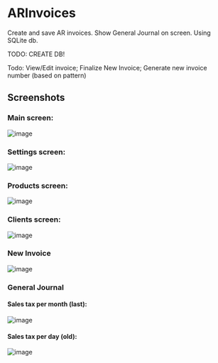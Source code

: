 # ARInvoices
Create and save AR invoices. Show General Journal on screen. Using SQLite db.

TODO: CREATE DB!

Todo: View/Edit invoice; Finalize New Invoice; Generate new invoice number (based on pattern)

## Screenshots

### Main screen:
![image](https://user-images.githubusercontent.com/995706/122370972-2b018380-cf68-11eb-8115-6ad5362f7b30.png)

### Settings screen:
![image](https://user-images.githubusercontent.com/995706/122371200-5ab08b80-cf68-11eb-9677-ce2f9df6927f.png)

### Products screen:
![image](https://user-images.githubusercontent.com/995706/122371233-600dd600-cf68-11eb-8d45-d2bc2033bb24.png)

### Clients screen:
![image](https://user-images.githubusercontent.com/995706/122371248-6603b700-cf68-11eb-885f-bbb6bbede8ae.png)

### New Invoice
![image](https://user-images.githubusercontent.com/995706/122370832-10c7a580-cf68-11eb-8f05-638ad20a39f8.png)

### General Journal

#### Sales tax per month (last):
![image](https://user-images.githubusercontent.com/995706/122393750-e1bc2e80-cf7d-11eb-96f1-b5877adab818.png)

#### Sales tax per day (old):
![image](https://user-images.githubusercontent.com/995706/122393723-da952080-cf7d-11eb-8170-ed0e0f241be5.png)

